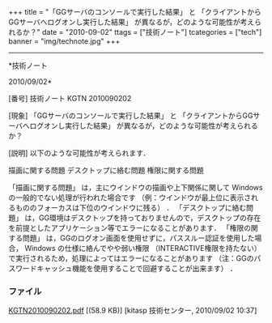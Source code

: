 ﻿+++
title = "「GGサーバのコンソールで実行した結果」 と 「クライアントからGGサーバへログオンし実行した結果」 が異なるが，どのような可能性が考えられるか？"
date = "2010-09-02"
ttags = ["技術ノート"]
tcategories = ["tech"]
banner = "img/technote.jpg"
+++

-----------------------------------------------------------------------------------------------------------------------------

*技術ノート

2010/09/02*


[番号]
技術ノート KGTN 2010090202

[現象]
「GGサーバのコンソールで実行した結果」 と
「クライアントからGGサーバへログオンし実行した結果」
が異なるが，どのような可能性が考えられるか？

[説明]
以下のような可能性が考えられます．

描画に関する問題
デスクトップに絡む問題
権限に関する問題

「描画に関する問題」 は，主にウインドウの描画や上下関係に関して Windows
の一般的でない処理が行われた場合です
（例：ウインドウが最上位に表示されるもののフォーカスは下位のウインドウに残る）
． 「デスクトップに絡む問題」
は，GG環境はデスクトップを持っておりませんので，デスクトップの存在を前提としたアプリケーション等でエラーになることがあります．
「権限の関する問題」
は，GGのログオン画面を使用せずに，パススルー認証を使用した場合， Windows
の仕様に絡んでやや弱い権限 （INTERACTIVE権限を持たない）
で実行されるため，処理によってはエラーになることがあります
（注：GGのパスワードキャッシュ機能を使用することで回避することが出来ます）
．


### ファイル

 
 


[KGTN2010090202.pdf](http://techreport.kitasp.net/attachments/download/304/KGTN2010090202.pdf)
 [(58.9 KB)] [kitasp 技術センター, 2010/09/02
10:37]


 


 


